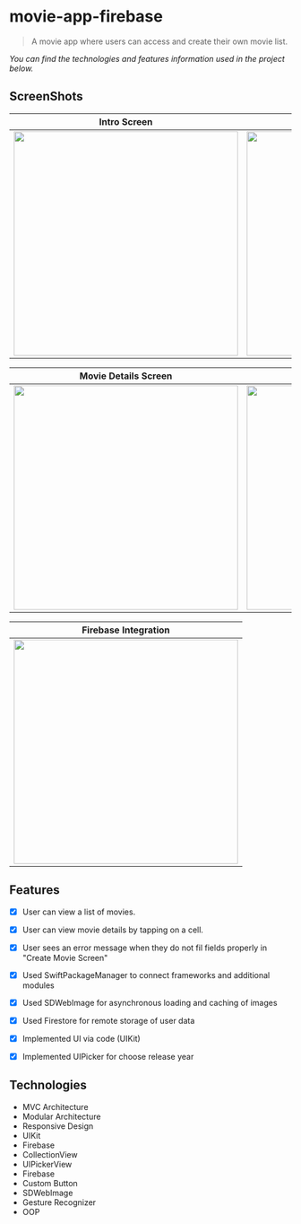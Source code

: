 # movie-app-firebase

> A movie app where users can access and create their own movie list.


*You can find the technologies and features information used in the project below.*



## ScreenShots

| Intro Screen | Movie List Screen |Create Movie Screen|
| ------------ |  -----------------|--------------------
<img src ="https://snipboard.io/7sko6C.jpg" widt=200 height=400>|<img src ="https://snipboard.io/v0DlxR.jpg" widt=200 height=400>|<img src ="https://snipboard.io/xmw75y.jpg" widt=200 height=400>

| Movie Details Screen| Edit Movie Screen |
| ------------------- |  -----------------|
<img src ="https://snipboard.io/fTk0Ht.jpg" widt=200 height=400>|<img src ="https://snipboard.io/fj4Wsh.jpg" widt=200 height=400>

| Firebase Integration| 
| ------------------- |  
<img src ="https://snipboard.io/CQGzPZ.jpg" widt=200 height=400>|

## Features
- [x] User can view a list of movies. 
- [x] User can view movie details by tapping on a cell.
- [x] User sees an error message when they do not fil fields properly in "Create Movie Screen"
- [x] Used SwiftPackageManager to connect frameworks and additional modules
- [x] Used SDWebImage for asynchronous loading and caching of images
- [x] Used Firestore for remote storage of user data
- [x] Implemented UI via code (UIKit)
- [x] Implemented UIPicker for choose release year


## Technologies

- MVC Architecture
- Modular Architecture
- Responsive Design
- UIKit
- Firebase
- CollectionView
- UIPickerView
- Firebase
- Custom Button
- SDWebImage
- Gesture Recognizer
- OOP
